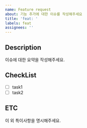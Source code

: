 ```yaml
---
name: Feature request
about: 기능 추가에 대한 이슈를 작성해주세요
title: 'feat: '
labels: feat
assignees: ''
---
```


## Description

이슈에 대한 요약을 작성해주세요.

## CheckList

- [ ] task1
- [ ] task2

## ETC

이 외 특이사항을 명시해주세요.
